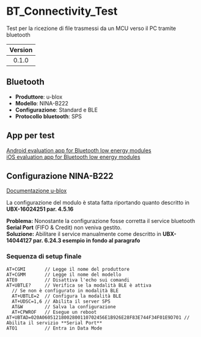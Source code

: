 # BT_Connectivity_Test

Test per la ricezione di file trasmessi da un MCU verso il PC tramite bluetooth

| Version |
|:-------:|
|  0.1.0  |

## Bluetooth
- **Produttore**: u-blox
- **Modello**: NINA-B222
- **Configurazione**: Standard e BLE
- **Protocollo bluetooth**: SPS

## App per test
[Android evaluation app for Bluetooth low energy modules](https://github.com/u-blox/Android-u-blox-BLE)   
[iOS evaluation app for Bluetooth low energy modules](https://github.com/u-blox/iOS-u-blox-BLE)

## Configurazione NINA-B222
[Documentazione u-blox](./doc/)

La configurazione del modulo è stata fatta riportando quanto descritto in **UBX-16024251 par. 4.5.16**   

**Problema:** Nonostante la configurazione fosse corretta il service bluetooth **Serial Port** (FIFO & Credit) non veniva gestito.   
**Soluzione:** Abilitare il service manualmente come descritto in **UBX-14044127 par. 6.24.3 esempio in fondo al paragrafo**

### Sequenza di setup finale
```
AT+CGMI       // Legge il nome del produttore
AT+CGMM       // Legge il nome del modello
ATE0          // Disattiva l'echo sui comandi
AT+UBTLE?     // Verifica se la modalità BLE è attiva
  // Se non è configurato in modalità BLE
  AT+UBTLE=2  // Configura la modalità BLE
  AT+UDSC=1,6 // Abilita il server SPS
  AT&W        // Salva la configurazione
  AT+CPWROF   // Esegue un reboot
AT+UBTAD=020A06051218002800110702456E1B926E28F83E744F34F01E9D701 // Abilita il servizio **Serial Port**
ATO1          // Entra in Data Mode
```